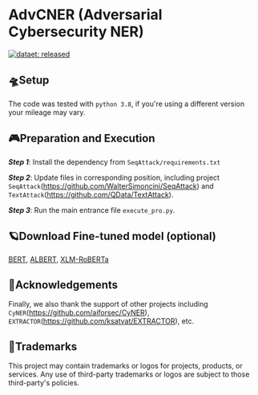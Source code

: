 # AdvCNER (Adversarial Cybersecurity NER)

[![dataet: released](https://img.shields.io/badge/dataset-released-green.svg)](https://github.com/JiangTianJason/AdvCNER/SeqAttack/datasets/mitre)

## :flying_saucer:Setup
The code was tested with `python 3.8`, if you're using a different version your mileage may vary.

## :video_game:Preparation and Execution
***Step 1***: Install the dependency from `SeqAttack/requirements.txt`

***Step 2***: Update files in corresponding position, including project `SeqAttack`(https://github.com/WalterSimoncini/SeqAttack) and `TextAttack`(https://github.com/QData/TextAttack).

***Step 3***: Run the main entrance file `execute_pro.py`.

## :ringed_planet:Download Fine-tuned model (optional)
[BERT](https://drive.google.com/drive/folders/1044-PVu4hyG-Vz0MCvACJd2JRz5SvAgS?usp=sharing), [ALBERT](https://drive.google.com/drive/folders/12h3e0oXr95-3GK0Og0u4VLYjZqz0wYzf?usp=sharing), [XLM-RoBERTa](https://drive.google.com/drive/folders/1vIFHu5_xlfsEMcbP8b-EfWHg3UxVkqTr?usp=sharing)

## :footprints:Acknowledgements
Finally, we also thank the support of other projects including `CyNER`(https://github.com/aiforsec/CyNER), `EXTRACTOR`(https://github.com/ksatvat/EXTRACTOR), etc.

## :movie_camera:Trademarks
This project may contain trademarks or logos for projects, products, or services. Any use of third-party trademarks or logos are subject to those third-party's policies.
